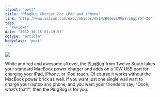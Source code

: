 ```yaml
---
layout: "post"
title: "PlugBug Charger For iPad and iPhone"
link: "http://www.amazon.com/exec/obidos/ASIN/B0062IM9EY/phpprof-20"
tags: 
- "reviews"
date: "2012-10-15 01:49:53"
ogtype: "article"
bodyclass: "post"
---
```


![](http://cdn.rogerstringer.com/media/plugbug.jpg)

White and red and awesome all over, the [PlugBug](http://www.amazon.com/exec/obidos/ASIN/B0062IM9EY/phpprof-20) from Twelve South takes your standard MacBook power charger and adds on a 10W USB port for charging your iPad, iPhone, or iPod touch. Of course it works without the MacBook power brick as well. If you want just one single wall wart to charge your laptop and phone, and you want your friends to say, “Oooh, what’s that?”, then the PlugBug is for you.